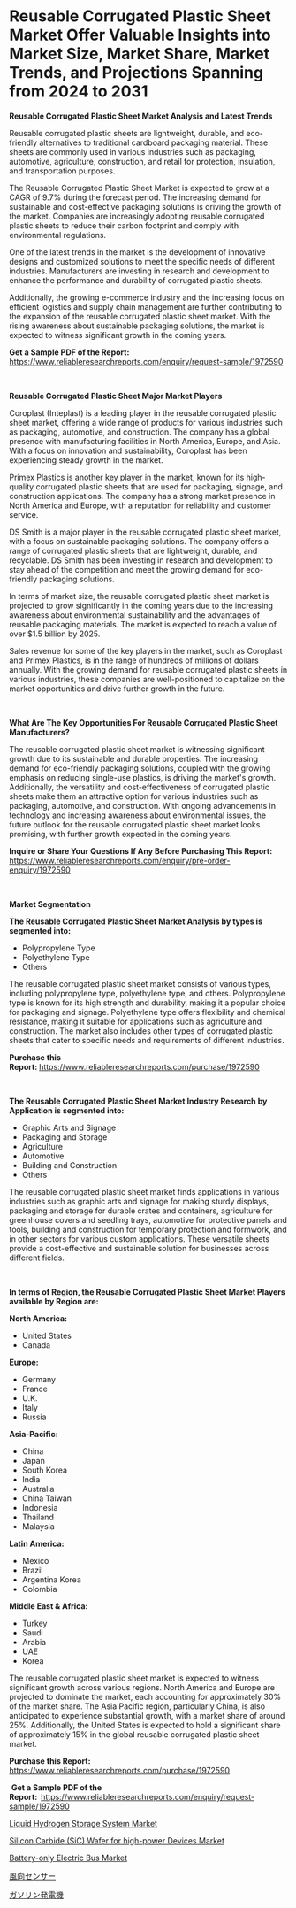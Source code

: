 <p><h1>Reusable Corrugated Plastic Sheet Market Offer Valuable Insights into Market Size, Market Share, Market Trends, and Projections Spanning from 2024 to 2031</h1></p><p><strong>Reusable Corrugated Plastic Sheet Market Analysis and Latest Trends</strong></p>
<p><p>Reusable corrugated plastic sheets are lightweight, durable, and eco-friendly alternatives to traditional cardboard packaging material. These sheets are commonly used in various industries such as packaging, automotive, agriculture, construction, and retail for protection, insulation, and transportation purposes.</p><p>The Reusable Corrugated Plastic Sheet Market is expected to grow at a CAGR of 9.7% during the forecast period. The increasing demand for sustainable and cost-effective packaging solutions is driving the growth of the market. Companies are increasingly adopting reusable corrugated plastic sheets to reduce their carbon footprint and comply with environmental regulations.</p><p>One of the latest trends in the market is the development of innovative designs and customized solutions to meet the specific needs of different industries. Manufacturers are investing in research and development to enhance the performance and durability of corrugated plastic sheets.</p><p>Additionally, the growing e-commerce industry and the increasing focus on efficient logistics and supply chain management are further contributing to the expansion of the reusable corrugated plastic sheet market. With the rising awareness about sustainable packaging solutions, the market is expected to witness significant growth in the coming years.</p></p>
<p><strong>Get a Sample PDF of the Report:&nbsp;</strong> <a href="https://www.reliableresearchreports.com/enquiry/request-sample/1972590">https://www.reliableresearchreports.com/enquiry/request-sample/1972590</a></p>
<p>&nbsp;</p>
<p><strong>Reusable Corrugated Plastic Sheet Major Market Players</strong></p>
<p><p>Coroplast (Inteplast) is a leading player in the reusable corrugated plastic sheet market, offering a wide range of products for various industries such as packaging, automotive, and construction. The company has a global presence with manufacturing facilities in North America, Europe, and Asia. With a focus on innovation and sustainability, Coroplast has been experiencing steady growth in the market.</p><p>Primex Plastics is another key player in the market, known for its high-quality corrugated plastic sheets that are used for packaging, signage, and construction applications. The company has a strong market presence in North America and Europe, with a reputation for reliability and customer service.</p><p>DS Smith is a major player in the reusable corrugated plastic sheet market, with a focus on sustainable packaging solutions. The company offers a range of corrugated plastic sheets that are lightweight, durable, and recyclable. DS Smith has been investing in research and development to stay ahead of the competition and meet the growing demand for eco-friendly packaging solutions.</p><p>In terms of market size, the reusable corrugated plastic sheet market is projected to grow significantly in the coming years due to the increasing awareness about environmental sustainability and the advantages of reusable packaging materials. The market is expected to reach a value of over $1.5 billion by 2025.</p><p>Sales revenue for some of the key players in the market, such as Coroplast and Primex Plastics, is in the range of hundreds of millions of dollars annually. With the growing demand for reusable corrugated plastic sheets in various industries, these companies are well-positioned to capitalize on the market opportunities and drive further growth in the future.</p></p>
<p>&nbsp;</p>
<p><strong>What Are The Key Opportunities For Reusable Corrugated Plastic Sheet Manufacturers?</strong></p>
<p><p>The reusable corrugated plastic sheet market is witnessing significant growth due to its sustainable and durable properties. The increasing demand for eco-friendly packaging solutions, coupled with the growing emphasis on reducing single-use plastics, is driving the market's growth. Additionally, the versatility and cost-effectiveness of corrugated plastic sheets make them an attractive option for various industries such as packaging, automotive, and construction. With ongoing advancements in technology and increasing awareness about environmental issues, the future outlook for the reusable corrugated plastic sheet market looks promising, with further growth expected in the coming years.</p></p>
<p><strong>Inquire or Share Your Questions If Any Before Purchasing This Report:</strong> <a href="https://www.reliableresearchreports.com/enquiry/pre-order-enquiry/1972590">https://www.reliableresearchreports.com/enquiry/pre-order-enquiry/1972590</a></p>
<p>&nbsp;</p>
<p><strong>Market Segmentation</strong></p>
<p><strong>The Reusable Corrugated Plastic Sheet Market Analysis by types is segmented into:</strong></p>
<p><ul><li>Polypropylene Type</li><li>Polyethylene Type</li><li>Others</li></ul></p>
<p><p>The reusable corrugated plastic sheet market consists of various types, including polypropylene type, polyethylene type, and others. Polypropylene type is known for its high strength and durability, making it a popular choice for packaging and signage. Polyethylene type offers flexibility and chemical resistance, making it suitable for applications such as agriculture and construction. The market also includes other types of corrugated plastic sheets that cater to specific needs and requirements of different industries.</p></p>
<p><strong>Purchase this Report:&nbsp;</strong><a href="https://www.reliableresearchreports.com/purchase/1972590">https://www.reliableresearchreports.com/purchase/1972590</a></p>
<p>&nbsp;</p>
<p><strong>The Reusable Corrugated Plastic Sheet Market Industry Research by Application is segmented into:</strong></p>
<p><ul><li>Graphic Arts and Signage</li><li>Packaging and Storage</li><li>Agriculture</li><li>Automotive</li><li>Building and Construction</li><li>Others</li></ul></p>
<p><p>The reusable corrugated plastic sheet market finds applications in various industries such as graphic arts and signage for making sturdy displays, packaging and storage for durable crates and containers, agriculture for greenhouse covers and seedling trays, automotive for protective panels and tools, building and construction for temporary protection and formwork, and in other sectors for various custom applications. These versatile sheets provide a cost-effective and sustainable solution for businesses across different fields.</p></p>
<p>&nbsp;</p>
<p><strong>In terms of Region, the Reusable Corrugated Plastic Sheet Market Players available by Region are:</strong></p>
<p>
    <p> <strong> North America: </strong>
        <ul>
            <li>United States</li>
            <li>Canada</li>
        </ul>
        </p> 
    <p> <strong> Europe: </strong>
        <ul>
            <li>Germany</li>
            <li>France</li>
            <li>U.K.</li>
            <li>Italy</li>
            <li>Russia</li>
        </ul>
        </p> 
    <p> <strong> Asia-Pacific: </strong>
        <ul>
            <li>China</li>
            <li>Japan</li>
            <li>South Korea</li>
            <li>India</li>
            <li>Australia</li>
            <li>China Taiwan</li>
            <li>Indonesia</li>
            <li>Thailand</li>
            <li>Malaysia</li>
        </ul>
        </p> 
    <p> <strong> Latin America: </strong>
        <ul>
            <li>Mexico</li>
            <li>Brazil</li>
            <li>Argentina Korea</li>
            <li>Colombia</li>
        </ul>
        </p> 
    <p> <strong> Middle East & Africa: </strong>
        <ul>
            <li>Turkey</li>
            <li>Saudi</li>
            <li>Arabia</li>
            <li>UAE</li>
            <li>Korea</li>
        </ul>
    </p>
    </p>
<p><p>The reusable corrugated plastic sheet market is expected to witness significant growth across various regions. North America and Europe are projected to dominate the market, each accounting for approximately 30% of the market share. The Asia Pacific region, particularly China, is also anticipated to experience substantial growth, with a market share of around 25%. Additionally, the United States is expected to hold a significant share of approximately 15% in the global reusable corrugated plastic sheet market.</p></p>
<p><strong>Purchase this Report: </strong><a href="https://www.reliableresearchreports.com/purchase/1972590">https://www.reliableresearchreports.com/purchase/1972590</a></p>
<p>&nbsp;<strong>Get a Sample PDF of the Report:&nbsp;&nbsp;</strong><a href="https://www.reliableresearchreports.com/enquiry/request-sample/1972590">https://www.reliableresearchreports.com/enquiry/request-sample/1972590</a></p>
<p><strong></strong></p>
<p><p><a href="https://issuu.com/reportprime-2/docs/liquid-hydrogen-storage-system-market-size-2030.pp">Liquid Hydrogen Storage System Market</a></p><p><a href="https://github.com/zjyglelu/Market-Research-Report-List-1/blob/main/silicon-carbide-sic-wafer-for-high-power-devices-market.md">Silicon Carbide (SiC) Wafer for high-power Devices Market</a></p><p><a href="https://issuu.com/reportprime-2/docs/battery-only-electric-bus-market-size-2030.pptx">Battery-only Electric Bus Market</a></p><p><a href="https://medium.com/@tigerprawn1996/%E9%A2%A8%E5%90%91%E3%82%BB%E3%83%B3%E3%82%B5%E3%83%BC%E5%B8%82%E5%A0%B4%E3%81%AE%E8%A6%8B%E9%80%9A%E3%81%97-%E5%B8%82%E5%A0%B4%E3%81%AE%E3%83%88%E3%83%AC%E3%83%B3%E3%83%89-%E6%88%90%E9%95%B7-2024%E5%B9%B4%E3%81%8B%E3%82%892031%E5%B9%B4%E3%81%BE%E3%81%A7%E3%81%AE%E4%BA%88%E6%B8%AC-ec3be26cc2a1">風向センサー</a></p><p><a href="https://medium.com/@amarart56456/%E3%82%AC%E3%82%BD%E3%83%AA%E3%83%B3%E7%99%BA%E9%9B%BB%E6%A9%9F%E5%B8%82%E5%A0%B4%E3%81%AE%E8%A6%8B%E9%80%9A%E3%81%97-%E5%B8%82%E5%A0%B4%E5%8B%95%E5%90%91-%E6%88%90%E9%95%B7-2024%E5%B9%B4%E3%81%8B%E3%82%892031%E5%B9%B4%E3%81%BE%E3%81%A7%E3%81%AE%E4%BA%88%E6%B8%AC-9154ba74683b">ガソリン発電機</a></p></p>